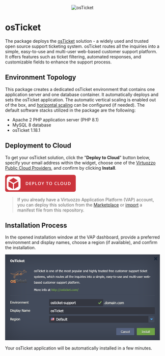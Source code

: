 <p align="center"> 
<img src="images/osticket_70x70.png" alt="osTicket">
</p>

# osTicket

The package deploys the [osTicket](https://osticket.com/) solution - a widely used and trusted open source support ticketing system. osTicket routes all the inquiries into a simple, easy-to-use and multi-user web-based customer support platform. It offers features such as ticket filtering, automated responses, and customizable fields to enhance the support process.


## Environment Topology

This package creates a dedicated osTicket environment that contains one application server and one database container. It automatically deploys and sets the osTicket application. The automatic vertical scaling is enabled out of the box, and [horizontal scaling](https://www.virtuozzo.com/application-platform-docs/automatic-horizontal-scaling/) can be configured (if needed). The default software stacks utilized in the package are the following:

- Apache 2 PHP application server (PHP 8.1)
- MySQL 8 database
- osTicket 1.18.1


## Deployment to Cloud

To get your osTicket solution, click the "**Deploy to Cloud**" button below, specify your email address within the widget, choose one of the [Virtuozzo Public Cloud Providers](https://www.virtuozzo.com/application-platform-partners/), and confirm by clicking **Install**.

[![Deploy to Cloud](https://raw.githubusercontent.com/jelastic-jps/common/main/images/deploy-to-cloud.png)](https://www.virtuozzo.com/install/?manifest=https://raw.githubusercontent.com/jelastic-jps/osticket/refs/heads/master/manifest.jps)

> If you already have a Virtuozzo Application Platform (VAP) account, you can deploy this solution from the [Marketplace](https://www.virtuozzo.com/application-platform-docs/marketplace/) or [import](https://www.virtuozzo.com/application-platform-docs/environment-import/) a manifest file from this repository.


## Installation Process

In the opened installation window at the VAP dashboard, provide a preferred environment and display names, choose a region (if available), and confirm the installation.

![osTicket deployment wizard](images/osticket-deployment-wizard.png)

Your osTicket application will be automatically installed in a few minutes.

